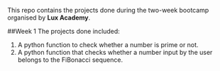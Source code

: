 This repo contains the projects done during the two-week bootcamp organised by **Lux Academy**.

##Week 1
The projects done included:
1. A python function to check whether a number is prime or not.
2. A python function that checks whether a number input by the user belongs to the FiBonacci sequence.